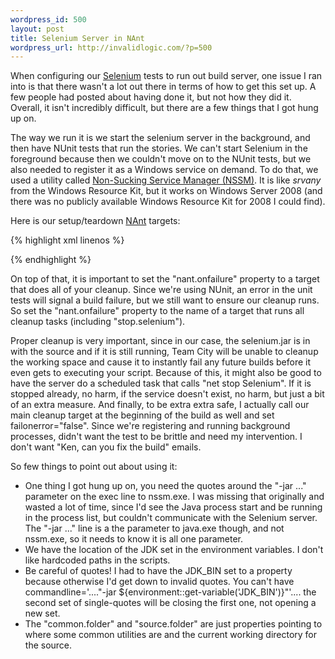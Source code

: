 ```yaml
--- 
wordpress_id: 500
layout: post
title: Selenium Server in NAnt
wordpress_url: http://invalidlogic.com/?p=500
---
```

When configuring our <a href="http://seleniumhq.org/">Selenium</a> tests to run out build server, one issue I ran into is that there wasn't a lot out there in terms of how to get this set up.  A few people had posted about having done it, but not how they did it.  Overall, it isn't incredibly difficult, but there are a few things that I got hung up on.

The way we run it is we start the selenium server in the background, and then have NUnit tests that run the stories.  We can't start Selenium in the foreground because then we couldn't move on to the NUnit tests, but we also needed to register it as a Windows service on demand.  To do that, we used a utility called <a href="http://iain.cx/src/nssm/">Non-Sucking Service Manager (NSSM)</a>.  It is like <em>srvany</em> from the Windows Resource Kit, but it works on Windows Server 2008 (and there was no publicly available Windows Resource Kit for 2008 I could find).

Here is our setup/teardown <a href="http://nant.sourceforge.net/">NAnt</a> targets:

{% highlight xml linenos %}
<target name="start.selenium">
  <property name="jdk.bin" value="${environment::get-variable('JDK_BIN')}" />
  <exec basedir="${common.folder}" program="nssm.exe" commandline='install Selenium "${jdk.bin}\java.exe" "-jar ${source.folder}\libs\selenium-server.jar"' />
  <exec program="net.exe" commandline="start Selenium" />
</target>

<target name="stop.selenium">
  <exec program="net.exe" commandline="stop Selenium" failonerror="false" />
  <exec basedir="${common.folder}" program="nssm.exe" commandline="remove Selenium confirm" failonerror="false" />
</target>
{% endhighlight %}

On top of that, it is important to set the "nant.onfailure" property to a target that does all of your cleanup.  Since we're using NUnit, an error in the unit tests will signal a build failure, but we still want to ensure our cleanup runs.  So set the "nant.onfailure" property to the name of a target that runs all cleanup tasks (including "stop.selenium").

Proper cleanup is very important, since in our case, the selenium.jar is in with the source and if it is still running, Team City will be unable to cleanup the working space and cause it to instantly fail any future builds before it even gets to executing your script.  Because of this, it might also be good to have the server do a scheduled task that calls "net stop Selenium".  If it is stopped already, no harm, if the service doesn't exist, no harm, but just a bit of an extra measure.  And finally, to be extra extra safe, I actually call our main cleanup target at the beginning of the build as well and set failonerror="false".  Since we're registering and running background processes, didn't want the test to be brittle and need my intervention.  I don't want "Ken, can you fix the build" emails.

So few things to point out about using it:

<ul><li>One thing I got hung up on, you need the quotes around the "-jar ..." parameter on the exec line to nssm.exe.  I was missing that originally and wasted a lot of time, since I'd see the Java process start and be running in the process list, but couldn't communicate with the Selenium server.  The "-jar ..." line is a the parameter to java.exe though, and not nssm.exe, so it needs to know it is all one parameter.</li>
<li>We have the location of the JDK set in the environment variables.  I don't like hardcoded paths in the scripts.</li>
<li>Be careful of quotes!  I had to have the JDK_BIN set to a property because otherwise I'd get down to invalid quotes.  You can't have commandline='...."-jar ${environment::get-variable('JDK_BIN')}"'.... the second set of single-quotes will be closing the first one, not opening a new set.</li>
<li>The "common.folder" and "source.folder" are just properties pointing to where some common utilities are and the current working directory for the source.</li></ul>
